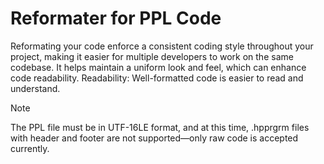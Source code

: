 # Reformater for PPL Code
Reformating your code enforce a consistent coding style throughout your project, making it easier for multiple developers to work on the same codebase. It helps maintain a uniform look and feel, which can enhance code readability. Readability: Well-formatted code is easier to read and understand.

> [!NOTE]
The PPL file must be in UTF-16LE format, and at this time, .hpprgrm files with header and footer are not supported—only raw code is accepted currently.
